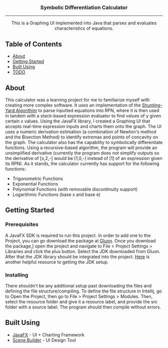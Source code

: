

<h3 align="center">Symbolic Differentiation Calculator</h3>

---

<p align="center"> This is a Graphing UI implemented into Java that parses and evaluates characteristics of equations.
    <br> 
</p>

##  Table of Contents
- [About](#about)
- [Getting Started](#getting_started)
- [Built Using](#built_using)
- [TODO](../TODO.md)

##  About <a name = "about"></a>
This calculator was a learning project for me to familiarize myself with creating more complex software. It uses an implementation of the [Shunting-Yard Algorithim](https://www.google.com/search?client=firefox-b-1-d&q=shunting+yard+algorithm)
to parse inputted equations into RPN, where it is then used in tandem with a stack-based expression evaluator to find values of y given certain x values. Using the JavaFX
library, I created a Graphing UI that accepts real-time expression inputs and charts them onto the graph. The UI uses a numeric derivation estimation (a combination of Newton's
method and the Bisection Method) to
identify extremas and points of concavity on the graph. The calculator also has the capability to symbolically differentiate functions. Using a recursive-based algorithm,
the program will provide an unsimplified derivative (currently the program does not simplify outputs so the derivative of [x,2,-] would be [1,0,-] instead of [1] of 
an expression given its RPN).
As it stands, the calculator currently has support for the following functions:
- Trigonometric Functions
- Exponential Functions
- Polynomial Functions (with removable discontinuity support)
- Logarithmic Functions (base x and base e)


##  Getting Started <a name = "getting_started"></a>

### Prerequisites
A JavaFX SDK is required to run this project. In order to add one to the Project, you can go download the package at [Gluon](https://gluonhq.com/products/javafx/). Once you download the package,]
open the project and navigate to File > Project Settings > Libraries and click the plus button. Select the JDK downloaded from Gluon. After that the JDK library should be integrated
into the project. [Here](https://stackoverflow.com/questions/52682195/how-to-get-javafx-and-java-11-working-in-intellij-idea) is another helpful resource to getting the JDK setup.

### Installing
There shouldn't be any additional setup past downloading the files and defining the file structure/compiling. To define the file structure in Intellij, go to 
Open the Project, then go to File > Project Settings > Modules. Then, select the resource folder and give it a resource label, and provide the src folder with a source label.
The program should then compile without errors.

## Built Using <a name = "built_using"></a>
- [JavaFX](https://openjfx.io//) - UI + Charting Framework
- [Scene Builder](https://gluonhq.com/products/scene-builder/) - UI Design Tool


